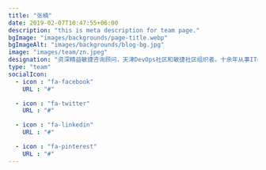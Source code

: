 ```yaml
---
title: "张楠"
date: 2019-02-07T10:47:55+06:00
description: "this is meta description for team page."
bgImage: "images/backgrounds/page-title.webp"
bgImageAlt: "images/backgrounds/blog-bg.jpg"
image: "images/team/zn.jpeg"
designation: "资深精益敏捷咨询顾问，天津DevOps社区和敏捷社区组织者。十余年从事IT组织管理，业务流程改进，精益敏捷转型等工作。负责过多家500强科技公司和中小企业的规模化敏捷转型。致力于DevOps，精益敏捷，ITIL的理论与落地实践。尤其注重技术人员在转型过程中的职业发展与思维方式转型。"
type: "team"
socialIcon:
  - icon : "fa-facebook"
    URL : "#"

  - icon : "fa-twitter"
    URL : "#"

  - icon : "fa-linkedin"
    URL : "#"

  - icon : "fa-pinterest"
    URL : "#"
---
```

